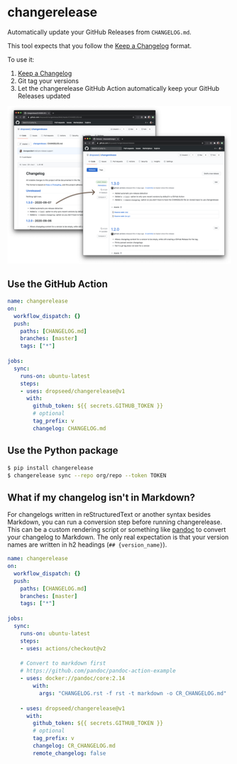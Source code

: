 # changerelease

Automatically update your GitHub Releases from `CHANGELOG.md`.

This tool expects that you follow the [Keep a Changelog](https://keepachangelog.com/) format.

To use it:

1. [Keep a Changelog](https://keepachangelog.com/)
1. Git tag your versions
1. Let the changerelease GitHub Action automatically keep your GitHub Releases updated

![changerelease screenshot](changerelease.png)

## Use the GitHub Action

```yml
name: changerelease
on:
  workflow_dispatch: {}
  push:
    paths: [CHANGELOG.md]
    branches: [master]
    tags: ["*"]

jobs:
  sync:
    runs-on: ubuntu-latest
    steps:
    - uses: dropseed/changerelease@v1
      with:
        github_token: ${{ secrets.GITHUB_TOKEN }}
        # optional
        tag_prefix: v
        changelog: CHANGELOG.md
```

## Use the Python package

```sh
$ pip install changerelease
$ changerelease sync --repo org/repo --token TOKEN
```

## What if my changelog isn't in Markdown?

For changelogs written in reStructuredText or another syntax besides Markdown,
you can run a conversion step before running changerelease.
This can be a custom rendering script or something like [pandoc](https://pandoc.org/) to convert your changelog to Markdown.
The only real expectation is that your version names are written in h2 headings (`## {version_name}`).

```yaml
name: changerelease
on:
  workflow_dispatch: {}
  push:
    paths: [CHANGELOG.md]
    branches: [master]
    tags: ["*"]

jobs:
  sync:
    runs-on: ubuntu-latest
    steps:
    - uses: actions/checkout@v2

    # Convert to markdown first
    # https://github.com/pandoc/pandoc-action-example
    - uses: docker://pandoc/core:2.14
        with:
          args: "CHANGELOG.rst -f rst -t markdown -o CR_CHANGELOG.md"

    - uses: dropseed/changerelease@v1
      with:
        github_token: ${{ secrets.GITHUB_TOKEN }}
        # optional
        tag_prefix: v
        changelog: CR_CHANGELOG.md
        remote_changelog: false
```
